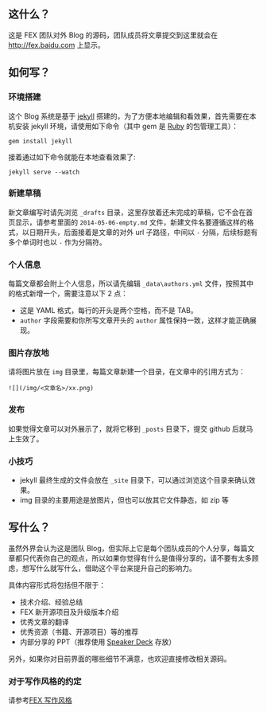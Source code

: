
## 这什么？

这是 FEX 团队对外 Blog 的源码，团队成员将文章提交到这里就会在 <http://fex.baidu.com> 上显示。

## 如何写？

### 环境搭建

这个 Blog 系统是基于 [jekyll](http://jekyllrb.com/) 搭建的，为了方便本地编辑和看效果，首先需要在本机安装 jekyll 环境，请使用如下命令（其中 gem 是 [Ruby](https://www.ruby-lang.org/)  的包管理工具）：

    gem install jekyll

接着通过如下命令就能在本地查看效果了:

    jekyll serve --watch

### 新建草稿

新文章编写时请先浏览 `_drafts` 目录，这里存放着还未完成的草稿，它不会在首页显示，请参考里面的 `2014-05-06-empty.md` 文件，新建文件名要遵循这样的格式，以日期开头，后面接着是文章的对外 url 子路径，中间以 `-` 分隔，后续标题有多个单词时也以 `-` 作为分隔符。

### 个人信息

每篇文章都会附上个人信息，所以请先编辑 `_data\authors.yml` 文件，按照其中的格式新增一个，需要注意以下 2 点：

* 这是 YAML 格式，每行的开头是两个空格，而不是 TAB。
* `author` 字段需要和你所写文章开头的 `author` 属性保持一致，这样才能正确展现。

### 图片存放地

请将图片放在 `img` 目录里，每篇文章新建一个目录，在文章中的引用方式为：

    ![](/img/<文章名>/xx.png)

### 发布

如果觉得文章可以对外展示了，就将它移到 `_posts` 目录下，提交 github 后就马上生效了。

### 小技巧

* jekyll 最终生成的文件会放在 `_site` 目录下，可以通过浏览这个目录来确认效果。
* img 目录的主要用途是放图片，但也可以放其它文件静态，如 zip 等

## 写什么？

虽然外界会认为这是团队 Blog，但实际上它是每个团队成员的个人分享，每篇文章都只代表你自己的观点，所以如果你觉得有什么是值得分享的，请不要有太多顾虑，想写什么就写什么，借助这个平台来提升自己的影响力。

具体内容形式将包括但不限于：

* 技术介绍、经验总结
* FEX 新开源项目及升级版本介绍
* 优秀文章的翻译
* 优秀资源（书籍、开源项目）等的推荐
* 内部分享的 PPT（推荐使用 [Speaker Deck](https://speakerdeck.com/) 存放）

另外，如果你对目前界面的哪些细节不满意，也欢迎直接修改相关源码。

### 对于写作风格的约定

请参考[FEX 写作风格](https://github.com/fex-team/styleguide/blob/master/writing.md)



